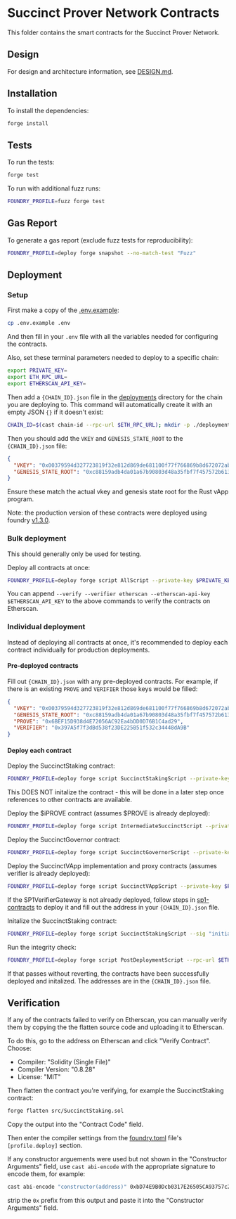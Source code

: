 # Succinct Prover Network Contracts

This folder contains the smart contracts for the Succinct Prover Network.

## Design

For design and architecture information, see [DESIGN.md](./DESIGN.md).

## Installation

To install the dependencies:

```sh
forge install
```

## Tests

To run the tests:

```sh
forge test
```

To run with additional fuzz runs:

```sh
FOUNDRY_PROFILE=fuzz forge test
```

## Gas Report

To generate a gas report (exclude fuzz tests for reproducibility):

```sh
FOUNDRY_PROFILE=deploy forge snapshot --no-match-test "Fuzz"
```

## Deployment

### Setup

First make a copy of the [.env.example](./.env.example):

```sh
cp .env.example .env
```

And then fill in your `.env` file with all the variables needed for configuring the contracts.

Also, set these terminal parameters needed to deploy to a specific chain:

```sh
export PRIVATE_KEY=
export ETH_RPC_URL=
export ETHERSCAN_API_KEY=
```

Then add a `{CHAIN_ID}.json` file in the [deployments](./deployments) directory for the chain you are deploying to. This command will automatically create it with an empty JSON `{}` if it doesn't exist:

```sh
CHAIN_ID=$(cast chain-id --rpc-url $ETH_RPC_URL); mkdir -p ./deployments && [ -f "./deployments/${CHAIN_ID}.json" ] || echo '{}' > "./deployments/${CHAIN_ID}.json"
```

Then you should add the `VKEY` and `GENESIS_STATE_ROOT` to the `{CHAIN_ID}.json` file:

```json
{
  "VKEY": "0x00379594d327723819f32e812d869de681100f77f766869b8d672072ab73e27c",
  "GENESIS_STATE_ROOT": "0xc88159adb4da01a67b90803d48a35fbf7f457572b61377e5d4b090c89488b838"
}
```

Ensure these match the actual vkey and genesis state root for the Rust vApp program.

Note: the production version of these contracts were deployed using foundry [v1.3.0](https://github.com/foundry-rs/foundry/releases/tag/v1.3.0).

### Bulk deployment

This should generally only be used for testing.

Deploy all contracts at once:

```sh
FOUNDRY_PROFILE=deploy forge script AllScript --private-key $PRIVATE_KEY --broadcast --rpc-url $ETH_RPC_URL
```

You can append `--verify --verifier etherscan --etherscan-api-key $ETHERSCAN_API_KEY` to the above commands to verify the contracts on Etherscan.

### Individual deployment

Instead of deploying all contracts at once, it's recommended to deploy each contract individually for production deployments.

#### Pre-deployed contracts

Fill out `{CHAIN_ID}.json` with any pre-deployed contracts. For example, if there is an existing `PROVE` and `VERIFIER` those keys would be filled:

```json
{
  "VKEY": "0x00379594d327723819f32e812d869de681100f77f766869b8d672072ab73e27c",
  "GENESIS_STATE_ROOT": "0xc88159adb4da01a67b90803d48a35fbf7f457572b61377e5d4b090c89488b838",
  "PROVE": "0x6BEF15D938d4E72056AC92Ea4bDD0D76B1C4ad29",
  "VERIFIER": "0x397A5f7f3dBd538f23DE225B51f532c34448dA9B"
}
```

#### Deploy each contract

Deploy the SuccinctStaking contract:

```sh
FOUNDRY_PROFILE=deploy forge script SuccinctStakingScript --private-key $PRIVATE_KEY --broadcast --rpc-url $ETH_RPC_URL --verify --verifier etherscan --etherscan-api-key $ETHERSCAN_API_KEY
```

This DOES NOT initalize the contract - this will be done in a later step once references to other contracts are available.

Deploy the $iPROVE contract (assumes $PROVE is already deployed):

```sh
FOUNDRY_PROFILE=deploy forge script IntermediateSuccinctScript --private-key $PRIVATE_KEY --broadcast --rpc-url $ETH_RPC_URL --verify --verifier etherscan --etherscan-api-key $ETHERSCAN_API_KEY
```

Deploy the SuccinctGovernor contract:

```sh
FOUNDRY_PROFILE=deploy forge script SuccinctGovernorScript --private-key $PRIVATE_KEY --broadcast --rpc-url $ETH_RPC_URL --verify --verifier etherscan --etherscan-api-key $ETHERSCAN_API_KEY
```

Deploy the SuccinctVApp implementation and proxy contracts (assumes verifier is already deployed):

```sh
FOUNDRY_PROFILE=deploy forge script SuccinctVAppScript --private-key $PRIVATE_KEY --broadcast --rpc-url $ETH_RPC_URL --verify --verifier etherscan --etherscan-api-key $ETHERSCAN_API_KEY
```

If the SP1VerifierGateway is not already deployed, follow steps in [sp1-contracts](https://github.com/succinctlabs/sp1-contracts) to deploy it and fill out the address in your `{CHAIN_ID}.json` file.

Initalize the SuccinctStaking contract:

```sh
FOUNDRY_PROFILE=deploy forge script SuccinctStakingScript --sig "initialize()" --private-key $PRIVATE_KEY --broadcast --rpc-url $ETH_RPC_URL
```

Run the integrity check:

```sh
FOUNDRY_PROFILE=deploy forge script PostDeploymentScript --rpc-url $ETH_RPC_URL
```

If that passes without reverting, the contracts have been successfully deployed and initalized. The addresses are in the `{CHAIN_ID}.json` file.

## Verification

If any of the contracts failed to verify on Etherscan, you can manually verify them by copying the the flatten source code and uploading it to Etherscan.

To do this, go to the address on Etherscan and click "Verify Contract". Choose:

* Compiler: "Solidity (Single File)"
* Compiler Version: "0.8.28"
* License: "MIT"

Then flatten the contract you're verifying, for example the SuccinctStaking contract:

```sh
forge flatten src/SuccinctStaking.sol
```

Copy the output into the "Contract Code" field.

Then enter the compiler settings from the [foundry.toml](./foundry.toml) file's `[profile.deploy]` section.

If any constructor arguements were used but not shown in the "Constructor Arguments" field, use `cast abi-encode` with the appropriate signature to encode them, for example:

```sh
cast abi-encode "constructor(address)" 0xbD74E9B0Dcb0317E26505CA93757c29d564B533B
```

strip the `0x` prefix from this output and paste it into the "Constructor Arguments" field.
